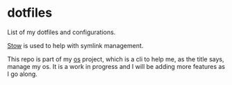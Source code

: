 # dotfiles

List of my dotfiles and configurations.

[Stow](https://www.gnu.org/software/stow/) is used to help with symlink management.

This repo is part of my [os](https://github.com/siriusnottin/os) project, which is a cli to help me, as the title says, manage my os. It is a work in progress and I will be adding more features as I go along.
